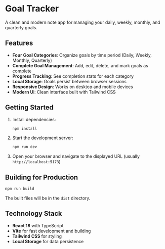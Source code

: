 # Goal Tracker

A clean and modern note app for managing your daily, weekly, monthly, and quarterly goals.

## Features

- **Four Goal Categories**: Organize goals by time period (Daily, Weekly, Monthly, Quarterly)
- **Complete Goal Management**: Add, edit, delete, and mark goals as complete
- **Progress Tracking**: See completion stats for each category
- **Local Storage**: Goals persist between browser sessions
- **Responsive Design**: Works on desktop and mobile devices
- **Modern UI**: Clean interface built with Tailwind CSS

## Getting Started

1. Install dependencies:
   ```bash
   npm install
   ```

2. Start the development server:
   ```bash
   npm run dev
   ```

3. Open your browser and navigate to the displayed URL (usually `http://localhost:5173`)

## Building for Production

```bash
npm run build
```

The built files will be in the `dist` directory.

## Technology Stack

- **React 18** with TypeScript
- **Vite** for fast development and building
- **Tailwind CSS** for styling
- **Local Storage** for data persistence